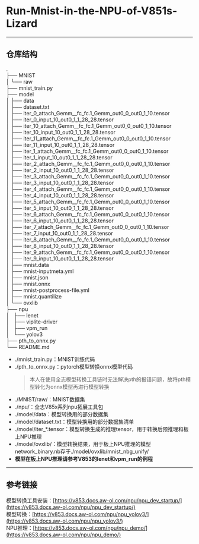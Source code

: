# Run-Mnist-in-the-NPU-of-V851s-Lizard

---

## 仓库结构  
.  
├── MNIST  
│   └── raw  
├── mnist_train.py  
├── model  
│   ├── data  
│   ├── dataset.txt  
│   ├── iter_0_attach_Gemm__fc_fc.1_Gemm_out0_0_out0_1_10.tensor  
│   ├── iter_0_input_10_out0_1_1_28_28.tensor  
│   ├── iter_10_attach_Gemm__fc_fc.1_Gemm_out0_0_out0_1_10.tensor  
│   ├── iter_10_input_10_out0_1_1_28_28.tensor  
│   ├── iter_11_attach_Gemm__fc_fc.1_Gemm_out0_0_out0_1_10.tensor  
│   ├── iter_11_input_10_out0_1_1_28_28.tensor  
│   ├── iter_1_attach_Gemm__fc_fc.1_Gemm_out0_0_out0_1_10.tensor  
│   ├── iter_1_input_10_out0_1_1_28_28.tensor  
│   ├── iter_2_attach_Gemm__fc_fc.1_Gemm_out0_0_out0_1_10.tensor  
│   ├── iter_2_input_10_out0_1_1_28_28.tensor  
│   ├── iter_3_attach_Gemm__fc_fc.1_Gemm_out0_0_out0_1_10.tensor  
│   ├── iter_3_input_10_out0_1_1_28_28.tensor  
│   ├── iter_4_attach_Gemm__fc_fc.1_Gemm_out0_0_out0_1_10.tensor  
│   ├── iter_4_input_10_out0_1_1_28_28.tensor  
│   ├── iter_5_attach_Gemm__fc_fc.1_Gemm_out0_0_out0_1_10.tensor  
│   ├── iter_5_input_10_out0_1_1_28_28.tensor  
│   ├── iter_6_attach_Gemm__fc_fc.1_Gemm_out0_0_out0_1_10.tensor  
│   ├── iter_6_input_10_out0_1_1_28_28.tensor  
│   ├── iter_7_attach_Gemm__fc_fc.1_Gemm_out0_0_out0_1_10.tensor  
│   ├── iter_7_input_10_out0_1_1_28_28.tensor  
│   ├── iter_8_attach_Gemm__fc_fc.1_Gemm_out0_0_out0_1_10.tensor  
│   ├── iter_8_input_10_out0_1_1_28_28.tensor  
│   ├── iter_9_attach_Gemm__fc_fc.1_Gemm_out0_0_out0_1_10.tensor  
│   ├── iter_9_input_10_out0_1_1_28_28.tensor  
│   ├── mnist.data  
│   ├── mnist-inputmeta.yml  
│   ├── mnist.json  
│   ├── mnist.onnx  
│   ├── mnist-postprocess-file.yml  
│   ├── mnist.quantilize  
│   └── ovxlib  
├── npu  
│   ├── lenet  
│   ├── viplite-driver  
│   ├── vpm_run  
│   └── yolov3  
├── pth_to_onnx.py  
└── README.md

* ./mnist_train.py：MNIST训练代码
* ./pth_to_onnx.py：pytorch模型转换onnx模型代码
    > 本人在使用全志模型转换工具链时无法解决pth的报错问题，故将pth模型转化为onnx模型再进行模型转换
* ./MNIST/raw/：MNIST数据集
* ./npu/：全志V85x系列npu拓展工具包
* ./model/data：模型转换用的部分数据集
* ./model/dataset.txt：模型转换用的部分数据集清单
* ./model/iter_*.tensor：模型转换生成的推理tensor，用于转换后预推理和板上NPU推理
* ./model/ovxlib/：模型转换结果，用于板上NPU推理的模型network_binary.nb存于./model/ovxlib/mnist_nbg_unify/
* __模型在板上NPU推理请参考V853的lenet和vpm_run的例程__

---

## 参考链接
模型转换工具安装：[https://v853.docs.aw-ol.com/npu/npu_dev_startup/](https://v853.docs.aw-ol.com/npu/npu_dev_startup/)  
模型转换：[https://v853.docs.aw-ol.com/npu/npu_yolov3/](https://v853.docs.aw-ol.com/npu/npu_yolov3/)  
NPU推理：[https://v853.docs.aw-ol.com/npu/npu_demo/](https://v853.docs.aw-ol.com/npu/npu_demo/)  